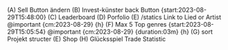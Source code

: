 (A) Sell Button ändern
(B) Invest-künster back Button {start:2023-08-29T15:48:00}
(C) Leaderboard
(D) Porfolio
(E) /statics Link to Lied or Artist @important {cm:2023-08-29} {h}
(F) Max 5 Top genres {start:2023-08-29T15:05:54} @important {cm:2023-08-29} {duration:03m} {h}
(G) sort Projekt structer
(E) Shop
(H) Glücksspiel
Trade Statistic
